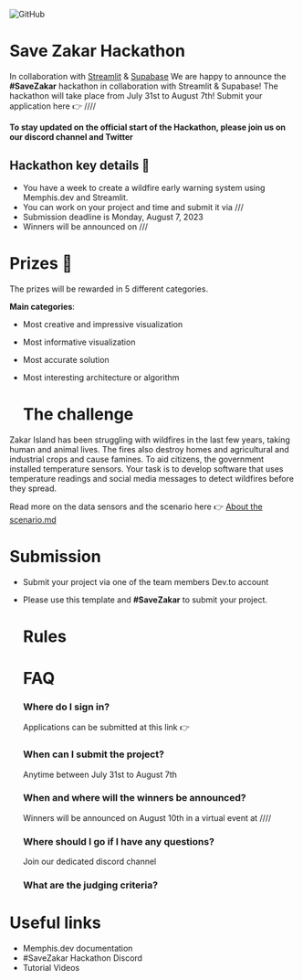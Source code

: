 
![GitHub](https://github.com/memphisdev/savezakar/assets/107035359/286d280c-a4d7-43b8-8279-5908842dfa09)
# Save Zakar Hackathon #
In collaboration with [Streamlit](https://github.com/streamlit/streamlit) & [Supabase](https://github.com/supabase)
We are happy to announce the **#SaveZakar** hackathon in collaboration with Streamlit & Supabase!
The hackathon will take place from July 31st to August 7th!
Submit your application here 👉 ////

**To stay updated on the official start of the Hackathon, please join us on our discord channel and Twitter** 

## Hackathon key details 🔑 ##
* You have a week to create a wildfire early warning system using Memphis.dev and Streamlit.
* You can work on your project and time and submit it via ///
* Submission deadline is Monday, August 7, 2023
* Winners will be announced on ///

# Prizes 🎁 #
The prizes will be rewarded in 5 different categories. 

**Main categories**:
* Most creative and impressive visualization
* Most informative visualization
* Most accurate solution
* Most interesting architecture or algorithm

  # The challenge
Zakar Island has been struggling with wildfires in the last few years, taking human and animal lives. The fires also destroy homes and agricultural and industrial crops and cause famines. To aid citizens, the government installed temperature sensors. Your task is to develop software that uses temperature readings and social media messages to detect wildfires before they spread. 

Read more on the data sensors and the scenario here 👉 [About the scenario.md](https://github.com/memphisdev/savezakar/blob/main/About%20the%20scenario.md) 

# Submission # 
* Submit your project via one of the team members Dev.to account
* Please use this template and **#SaveZakar** to submit your project.

  # Rules #


  # FAQ #
  
  ### Where do I sign in? ###
  Applications can be submitted at this link 👉
  
  ### When can I submit the project? ###
  Anytime between July 31st to August 7th
  
  ### When and where will the winners be announced? ###
  Winners will be announced on August 10th in a virtual event at ////

  ### Where should I go if I have any questions? ###
  Join our dedicated discord channel 

  ### What are the judging criteria? ###

 # Useful links #
 - Memphis.dev documentation
 - #SaveZakar Hackathon Discord
 - Tutorial Videos



